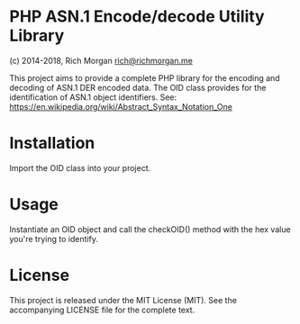 PHP ASN.1 Encode/decode Utility Library
================
(c) 2014-2018, Rich Morgan <rich@richmorgan.me>

This project aims to provide a complete PHP library for the encoding and decoding of ASN.1 DER encoded data.  The OID class provides for the identification of ASN.1 object identifiers.  See: https://en.wikipedia.org/wiki/Abstract_Syntax_Notation_One

Installation
============
Import the OID class into your project.

Usage
=====
Instantiate an OID object and call the checkOID() method with the hex value you're trying to identify.

License
=======
This project is released under the MIT License (MIT).  See the accompanying LICENSE file for the complete text.
